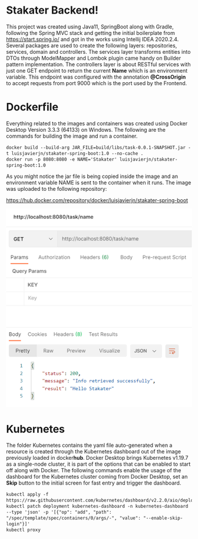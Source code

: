 # Stakater Backend!

This project was created using Java11, SpringBoot along with Gradle, following the Spring MVC stack and getting the initial boilerplate from https://start.spring.io/ and got in the works using Intellij IDEA 2020.2.4. Several packages are used to create the following layers: repositories, services, domain and controllers. The services layer transforms entities into DTOs through ModelMapper and Lombok plugin came handy on Builder pattern implementation. The controllers layer is about RESTful services with just one GET endpoint to return the current **Name** which is an environment variable. This endpoint was configured with the annotation **@CrossOrigin** to accept requests from port 9000 which is the port used by the Frontend.

# Dockerfile

Everything related to the images and containers was created using Docker Desktop Version 3.3.3 (64133) on Windows. The following are the commands for building the image and run a container.
```
docker build --build-arg JAR_FILE=build/libs/task-0.0.1-SNAPSHOT.jar -t luisjavierjn/stakater-spring-boot:1.0 --no-cache .
docker run -p 8080:8080 -e NAME='Stakater' luisjavierjn/stakater-spring-boot:1.0
```
As you might notice the jar file is being copied inside the image and an environment variable NAME is sent to the container when it runs. The image was uploaded to the following repository:

https://hub.docker.com/repository/docker/luisjavierjn/stakater-spring-boot

![GET Endpoint](src/main/resources/static/get-endpoint.PNG)

# Kubernetes

The folder Kubernetes contains the yaml file auto-generated when a resource is created through the Kubernetes dashboard out of the image previously loaded in docker**hub**. Docker Desktop brings Kubernetes v1.19.7 as a single-node cluster, it is part of the options that can be enabled to start off along with Docker. The following commands enable the usage of the dashboard for the Kubernetes cluster coming from Docker Desktop, set an **Skip** button to the initial screen for fast entry and trigger the dashboard.
```
kubectl apply -f https://raw.githubusercontent.com/kubernetes/dashboard/v2.2.0/aio/deploy/recommended.yaml
kubectl patch deployment kubernetes-dashboard -n kubernetes-dashboard --type 'json' -p '[{"op": "add", "path": "/spec/template/spec/containers/0/args/-", "value": "--enable-skip-login"}]'
kubectl proxy
```
